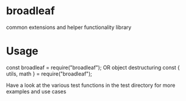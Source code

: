 # broadleaf
common extensions and helper functionality library

# Usage
const broadleaf = require("broadleaf");
OR object destructuring
const { utils, math } = require("broadleaf");

Have a look at the various test functions in the test directory for more examples and use cases
